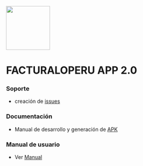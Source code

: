 <img src="icon_app.jpg" width="120">

# FACTURALOPERU APP 2.0

### Soporte

* creación de [issues](https://gitlab.com/rash07/facturalo_app/-/wikis/issues)

### Documentación

* Manual de desarrollo y generación de [APK](https://docs.google.com/document/d/14tM5YKt6GhhNwyEQA5b_EjMUC72XqGPXEPsfo-RDGFM/edit?usp=sharing)

### Manual de usuario

* Ver [Manual](https://docs.google.com/document/d/1jLTnGiylAv8EB5mJPT3DTgIaDrI7S9SC/edit)
